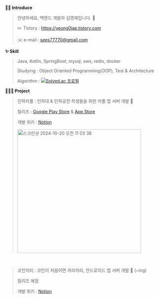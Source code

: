 **🙋‍♂️ Introduce**

> 안녕하세요, 백엔드 개발자 김영재입니다. 👋
> 
> ✏️ Tistory : https://yeong0jae.tistory.com
> 
> ✉️ e-mail : sees77770@gmail.com

**✨ Skill**

> Java, Kotlin, SpringBoot, mysql, aws, redis, docker
> 
> Studying : Object Oriented Programming(OOP), Test & Architecture
> 
> Algorithm : [![Solved.ac 프로필](http://mazassumnida.wtf/api/mini/generate_badge?boj=kyj91032)](https://solved.ac/kyj91032)

**🧑‍🤝‍🧑 Project**

> 인하카풀 : 인하대 & 인하공전 학생들을 위한 카풀 앱 서버 개발 🚙
> 
> 릴리즈 : [Google Play Store](https://play.google.com/store/apps/details?id=com.objects.inha_carpool&hl=ko-KR&pli=1) & [App Store](https://apps.apple.com/kr/app/%EC%9D%B8%ED%95%98%EC%B9%B4%ED%92%80/id6471822092)
>
> 개발 위키 : [Notion](https://abalone-shake-786.notion.site/11a34c6106cb808b871cd7e3287a2273?v=11a34c6106cb813fa746000cfe688746&pvs=74)
>
> <img width="400" alt="스크린샷 2024-10-20 오전 11 03 38" src="https://github.com/user-attachments/assets/6ca944f6-aa07-4fbb-ab23-a5736b2511ae"> 
<br>

> 코인끼리 : 코인이 처음이면 끼리끼리, 안드로이드 앱 서버 개발 🐘 (~ing)
>
> 릴리즈 예정
>
> 개발 위키 : [Notion](https://east-layer-215.notion.site/abbf68d26718466897f8bdd778681d28?v=cd1996721c304161a7b6b86cf3d25202)
> 

